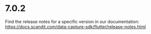 
# 7.0.2

Find the release notes for a specific version in our documentation: https://docs.scandit.com/data-capture-sdk/flutter/release-notes.html
